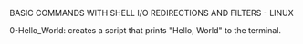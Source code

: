 BASIC COMMANDS WITH SHELL I/O REDIRECTIONS AND FILTERS - LINUX

0-Hello_World: creates a script that prints "Hello, World" to the terminal.